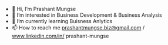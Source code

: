 - 👋 Hi, I’m Prashant Mungse
- 👀 I’m interested in Business Development & Business Analysis
- 🌱 I’m currently learning Buisness Anlytics 
- 📫 How to reach me prashantmungse.biz@gmail.com / www.linkedin.com/in/
prashant-mungse


<!---
Prashant8007/Prashant8007 is a ✨ special ✨ repository because its `README.md` (this file) appears on your GitHub profile.
You can click the Preview link to take a look at your changes.
--->
